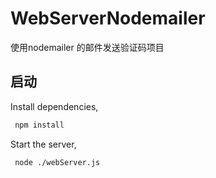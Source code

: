 # WebServerNodemailer
使用nodemailer 的邮件发送验证码项目


## 启动

Install dependencies,

```bash
 npm install
```

Start the server,

```bash
 node ./webServer.js
```
